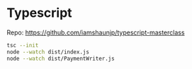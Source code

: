 # Typescript

Repo:
https://github.com/iamshaunjp/typescript-masterclass

```bash
tsc --init
node --watch dist/index.js
node --watch dist/PaymentWriter.js
```
